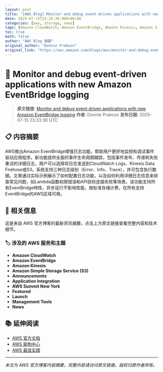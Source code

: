 ```yaml
---
layout: post
title: "[AWS Blog] Monitor and debug event-driven applications with new Amazon EventBridge logging"
date: 2025-07-15T23:33:39.000+00:00
categories: [aws, storage, news]
tags: [Amazon CloudWatch, Amazon EventBridge, Amazon Kinesis, Amazon Simple Storage Service (S3), Announcements, Application Integration, AWS Summit New York, Featured, Launch, Management Tools, News]
toc: true
math: false
author: "AWS Blog 摘要"
original_author: "Donnie Prakoso"
original_link: "https://aws.amazon.com/blogs/aws/monitor-and-debug-event-driven-applications-with-new-amazon-eventbridge-logging/"
---
```


# 💾 Monitor and debug event-driven applications with new Amazon EventBridge logging

> **原文链接**: [Monitor and debug event-driven applications with new Amazon EventBridge logging](https://aws.amazon.com/blogs/aws/monitor-and-debug-event-driven-applications-with-new-amazon-eventbridge-logging/)
> **作者**: Donnie Prakoso
> **发布日期**: 2025-07-15 23:33:39 UTC

## 📋 内容摘要

AWS推出Amazon EventBridge增强日志功能，帮助用户更好地监控和调试事件驱动应用程序。新功能提供全面的事件生命周期跟踪，包括事件发布、传递和失败重试的详细日志。用户可以选择将日志发送到CloudWatch Logs、Kinesis Data Firehose或S3。系统支持三种日志级别（Error、Info、Trace），并可包含执行数据。文章通过实际示例展示了如何配置日志功能，以及如何利用详细日志信息来排查常见问题，如Lambda函数权限错误和API目标连接失败等场景。该功能支持所有EventBridge特性，异步运行不影响性能，按标准存储计费，在所有支持EventBridge的AWS区域可用。

## 🔗 相关信息

这是来自 AWS 官方博客的最新资讯摘要。点击上方原文链接查看完整内容和技术细节。

### 🏷️ 涉及的 AWS 服务和主题

- **Amazon CloudWatch**
- **Amazon EventBridge**
- **Amazon Kinesis**
- **Amazon Simple Storage Service (S3)**
- **Announcements**
- **Application Integration**
- **AWS Summit New York**
- **Featured**
- **Launch**
- **Management Tools**
- **News**

## 📚 延伸阅读

- [AWS 官方文档](https://docs.aws.amazon.com/)
- [AWS 架构中心](https://aws.amazon.com/architecture/)
- [AWS 最佳实践](https://aws.amazon.com/architecture/well-architected/)

---

*本文为 AWS 官方博客内容摘要，完整内容请访问原文链接。版权归原作者所有。*